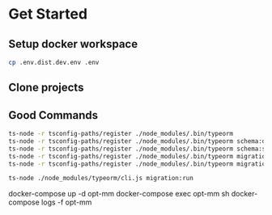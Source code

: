 # Get Started

## Setup docker workspace
```bash
cp .env.dist.dev.env .env
```

## Clone projects

## Good Commands
```bash
ts-node -r tsconfig-paths/register ./node_modules/.bin/typeorm 
ts-node -r tsconfig-paths/register ./node_modules/.bin/typeorm schema:drop
ts-node -r tsconfig-paths/register ./node_modules/.bin/typeorm schema:sync
ts-node -r tsconfig-paths/register ./node_modules/.bin/typeorm migration:generate -n init
ts-node -r tsconfig-paths/register ./node_modules/.bin/typeorm migration:run

ts-node ./node_modules/typeorm/cli.js migration:run

```

docker-compose up -d opt-mm
docker-compose exec opt-mm sh
docker-compose logs -f opt-mm
